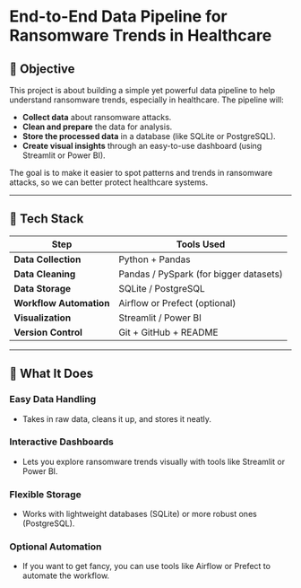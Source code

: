 # End-to-End Data Pipeline for Ransomware Trends in Healthcare

## 💚 Objective
This project is about building a simple yet powerful data pipeline to help understand ransomware trends, especially in healthcare. The pipeline will:

- **Collect data** about ransomware attacks.
- **Clean and prepare** the data for analysis.
- **Store the processed data** in a database (like SQLite or PostgreSQL).
- **Create visual insights** through an easy-to-use dashboard (using Streamlit or Power BI).

The goal is to make it easier to spot patterns and trends in ransomware attacks, so we can better protect healthcare systems.

---

## 💚 Tech Stack

| **Step**               | **Tools Used**                     |
|-------------------------|------------------------------------|
| **Data Collection**     | Python + Pandas                   |
| **Data Cleaning**       | Pandas / PySpark (for bigger datasets) |
| **Data Storage**        | SQLite / PostgreSQL               |
| **Workflow Automation** | Airflow or Prefect (optional)      |
| **Visualization**       | Streamlit / Power BI              |
| **Version Control**     | Git + GitHub + README             |

---

## 💚 What It Does

### Easy Data Handling
- Takes in raw data, cleans it up, and stores it neatly.

### Interactive Dashboards
- Lets you explore ransomware trends visually with tools like Streamlit or Power BI.

### Flexible Storage
- Works with lightweight databases (SQLite) or more robust ones (PostgreSQL).

### Optional Automation
- If you want to get fancy, you can use tools like Airflow or Prefect to automate the workflow.
